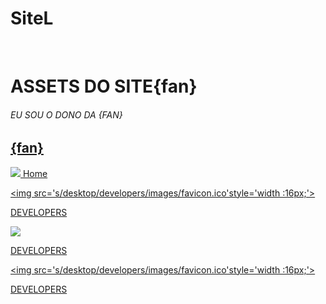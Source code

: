 # SiteL 
<br>
<h1>ASSETS DO SITE{fan} </h1>
<h6>EU SOU O DONO DA {FAN}</h6>
<a href="https://text.com">
  <h2>{fan}</h2>
</a>

<div>
<a href='https://dev.SSS.com'>
  <img src='s/desktop/D1/img/favicon.ico'>
  Home
  </a>
</div>
<a href='https://dev.SSS.com'>

  <img src='s/desktop/developers/images/favicon.ico'style='width :16px;'>

  DEVELOPERS

  </a>

</div>

<a href='https://dev.SSS.com' style='width :16px;'>

  <img src='s/desktop/developers/images/favicon.ico'>

  DEVELOPERS

  </a>

</div>

<a href='https://dev.SSS.com'>

  <img src='s/desktop/developers/images/favicon.ico'style='width :16px;'>

  DEVELOPERS

  </a>

</div>

